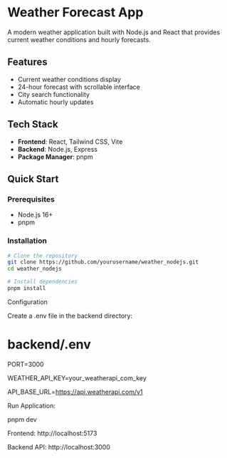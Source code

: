 # Weather Forecast App

A modern weather application built with Node.js and React that provides current weather conditions and hourly forecasts.

## Features

- Current weather conditions display
- 24-hour forecast with scrollable interface
- City search functionality
- Automatic hourly updates

## Tech Stack

- **Frontend**: React, Tailwind CSS, Vite
- **Backend**: Node.js, Express
- **Package Manager**: pnpm

## Quick Start

### Prerequisites

- Node.js 16+
- pnpm

### Installation

```bash
# Clone the repository
git clone https://github.com/yourusername/weather_nodejs.git
cd weather_nodejs

# Install dependencies
pnpm install
```

Configuration

Create a .env file in the backend directory:

# backend/.env

PORT=3000

WEATHER_API_KEY=your_weatherapi_com_key

API_BASE_URL=https://api.weatherapi.com/v1

Run Application:

pnpm dev

Frontend: http://localhost:5173

Backend API: http://localhost:3000
